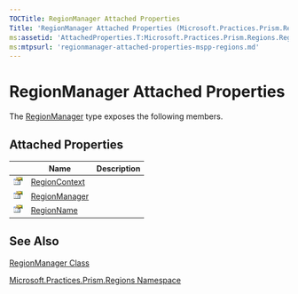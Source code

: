 ```yaml
---
TOCTitle: RegionManager Attached Properties
Title: 'RegionManager Attached Properties (Microsoft.Practices.Prism.Regions)'
ms:assetid: 'AttachedProperties.T:Microsoft.Practices.Prism.Regions.RegionManager'
ms:mtpsurl: 'regionmanager-attached-properties-mspp-regions.md'
---
```


# RegionManager Attached Properties

The [RegionManager](/patterns-practices/reference/regionmanager-class-mspp-regions) type exposes the following members.

## Attached Properties

||Name| Description |
|----|----|----|
| ![Public attached property](/patterns-practices/reference/images/pubproperty.gif) | [RegionContext](/patterns-practices/reference/regionmanager-regioncontext-attached-property-mspp-regions) |             |
| ![Public attached property](/patterns-practices/reference/images/pubproperty.gif) | [RegionManager](/patterns-practices/reference/regionmanager-regionmanager-attached-property-mspp-regions) |             |
| ![Public attached property](/patterns-practices/reference/images/pubproperty.gif) | [RegionName](/patterns-practices/reference/regionmanager-regionname-attached-property-mspp-regions)       |             |

## See Also
[RegionManager Class](/patterns-practices/reference/regionmanager-class-mspp-regions)

[Microsoft.Practices.Prism.Regions Namespace](/patterns-practices/reference/mspp-regions-namespace)